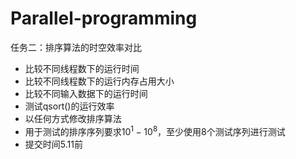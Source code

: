 # Parallel-programming

任务二：排序算法的时空效率对比

- 比较不同线程数下的运行时间
- 比较不同线程数下的运行内存占用大小
- 比较不同输入数据下的运行时间
- 测试qsort()的运行效率
- 以任何方式修改排序算法
- 用于测试的排序序列要求$10^1-10^8$，至少使用8个测试序列进行测试
- 提交时间5.11前